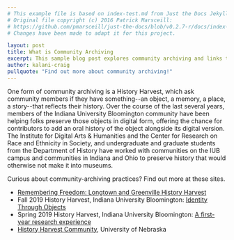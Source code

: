 ```yaml
---
# This example file is based on index-test.md from Just the Docs Jekyll Theme and modified from https://www.embeddedlog.com/jekyll-theme-rtd/demo-pages/test-page.html , Copyright 2021 Carlos Pereira Atencio. 
# Original file copyright (c) 2016 Patrick Marsceill:
# https://github.com/pmarsceill/just-the-docs/blob/v0.2.7-r/docs/index-test.md
# Changes have been made to adapt it for this project.

layout: post
title: What is Community Archiving
excerpt: This sample blog post explores community archiving and links to a few example community-archive sites
author: kalani-craig
pullquote: "Find out more about community archiving!"
---
```


One form of community archiving is a History Harvest, which ask community members if they have something--an object, a memory, a place, a story--that reflects their history. Over the course of the last several years, members of the Indiana University Bloomington community have been helping folks preserve those objects in digital form, offering the chance for contributors to add an oral history of the object alongside its digital version. The Institute for Digital Arts & Humanities and the Center for Research on Race and Ethnicity in Society, and undergraduate and graduate students from the Department of History have worked with communities on the IUB campus and communities in Indiana and Ohio to preserve history that would otherwise not make it into museums.

Curious about community-archiving practices? Find out more at these sites.

- [Remembering Freedom: Longtown and Greenville History Harvest](https://longtownhistory.github.io)
- Fall 2019 History Harvest, Indiana University Bloomington: [Identity Through Objects](https://historyharvest.indiana.edu/Fall2019/)
- Spring 2019 History Harvest, Indiana University Bloomington: [A first-year research experience](https://dighist.indiana.edu/historyharvest/)
- [History Harvest Community](https://historyharvest.net), University of Nebraska

